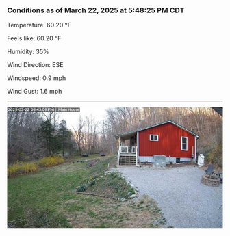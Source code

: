 ### Conditions as of March 22, 2025 at 5:48:25 PM CDT 

Temperature: 60.20 &deg;F

Feels like: 60.20 &deg;F

Humidity: 35%

Wind Direction: ESE

Windspeed: 0.9 mph

Wind Gust: 1.6 mph

---

<img src="./images/latest.jpeg"/>

